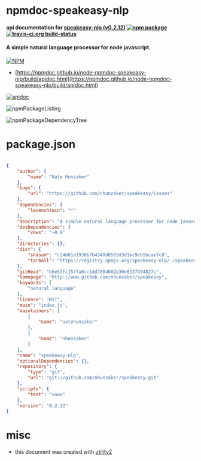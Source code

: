# npmdoc-speakeasy-nlp

#### api documentation for  [speakeasy-nlp (v0.2.12)](http://www.github.com/nhunzaker/speakeasy)  [![npm package](https://img.shields.io/npm/v/npmdoc-speakeasy-nlp.svg?style=flat-square)](https://www.npmjs.org/package/npmdoc-speakeasy-nlp) [![travis-ci.org build-status](https://api.travis-ci.org/npmdoc/node-npmdoc-speakeasy-nlp.svg)](https://travis-ci.org/npmdoc/node-npmdoc-speakeasy-nlp)

#### A simple natural language processor for node javascript.

[![NPM](https://nodei.co/npm/speakeasy-nlp.png?downloads=true&downloadRank=true&stars=true)](https://www.npmjs.com/package/speakeasy-nlp)

- [https://npmdoc.github.io/node-npmdoc-speakeasy-nlp/build/apidoc.html](https://npmdoc.github.io/node-npmdoc-speakeasy-nlp/build/apidoc.html)

[![apidoc](https://npmdoc.github.io/node-npmdoc-speakeasy-nlp/build/screenCapture.buildCi.browser.%252Ftmp%252Fbuild%252Fapidoc.html.png)](https://npmdoc.github.io/node-npmdoc-speakeasy-nlp/build/apidoc.html)

![npmPackageListing](https://npmdoc.github.io/node-npmdoc-speakeasy-nlp/build/screenCapture.npmPackageListing.svg)

![npmPackageDependencyTree](https://npmdoc.github.io/node-npmdoc-speakeasy-nlp/build/screenCapture.npmPackageDependencyTree.svg)



# package.json

```json

{
    "author": {
        "name": "Nate Hunzaker"
    },
    "bugs": {
        "url": "https://github.com/nhunzaker/speakeasy/issues"
    },
    "dependencies": {
        "levenshtein": "*"
    },
    "description": "A simple natural language processor for node javascript.",
    "devDependencies": {
        "vows": "~0.8"
    },
    "directories": {},
    "dist": {
        "shasum": "c24661a1938b7b4340d8583d3d1ec9cb5bcae7c8",
        "tarball": "https://registry.npmjs.org/speakeasy-nlp/-/speakeasy-nlp-0.2.12.tgz"
    },
    "gitHead": "b6e53fc1577a8cc1dd780d602d30e0337394827c",
    "homepage": "http://www.github.com/nhunzaker/speakeasy",
    "keywords": [
        "natural language"
    ],
    "license": "MIT",
    "main": "index.js",
    "maintainers": [
        {
            "name": "natehunzaker"
        },
        {
            "name": "nhunzaker"
        }
    ],
    "name": "speakeasy-nlp",
    "optionalDependencies": {},
    "repository": {
        "type": "git",
        "url": "git://github.com/nhunzaker/speakeasy.git"
    },
    "scripts": {
        "test": "vows"
    },
    "version": "0.2.12"
}
```



# misc
- this document was created with [utility2](https://github.com/kaizhu256/node-utility2)
